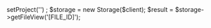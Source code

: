 <?php

use Appwrite\Client;
use Appwrite\Services\Storage;

$client = new Client();

$client
    ->setProject('')
;

$storage = new Storage($client);

$result = $storage->getFileView('[FILE_ID]');